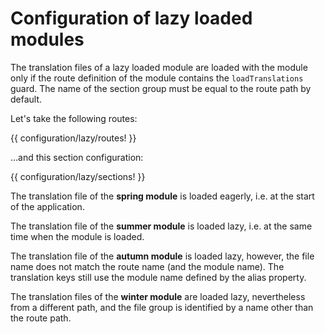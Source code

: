 <!-- ======================================================================
--- Search engine
title:          Lazy loaded modules
keywords:       configuration, lazy, loaded, module
description:    Setting translation files for lazy loaded modules.
--- Menu system
order:          40
text:           Lazy loaded module
hidden:         false
umbel:          false
--- Page properties
id:             
document:       
layout:         layout-2-left
$-left:         #side-menu
searchable:     true
--- Side menu
side-menu-root:     /translation
side-menu-header:   Translation
side-menu-top:      
side-menu-depth:    2
======================================================================= -->

# Configuration of lazy loaded modules

The translation files of a lazy loaded module are loaded with the module only
if the route definition of the module contains the `loadTranslations` guard.
The name of the section group must be equal to the route path by default.

Let's take the following routes:

{{ configuration/lazy/routes! }}

...and this section configuration:

{{ configuration/lazy/sections! }}

The translation file of the __spring module__ is loaded eagerly, i.e. at the start
of the application.

The translation file of the __summer module__ is loaded lazy, i.e. at the same time
when the module is loaded.

The translation file of the __autumn module__ is loaded lazy, however, the file name
does not match the route name (and the module name). The translation keys still use
the module name defined by the alias property.

The translation files of the __winter module__ are loaded lazy, nevertheless from
a different path, and the file group is identified by a name other than the route path.

